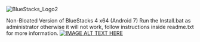 ![BlueStacks_Logo2](https://user-images.githubusercontent.com/119701717/233183199-b9bdb2c8-eca2-4a9a-bca1-1c0615266311.png)

Non-Bloated Version of BlueStacks 4 x64 (Android 7)
Run the Install.bat as administrator otherwise it will not work, follow instructions inside readme.txt for more information.
[![IMAGE ALT TEXT HERE](https://img.youtube.com/vi/CQN4nZwOti4/maxresdefault.jpg)](https://www.youtube.com/watch?v=CQN4nZwOti4)
